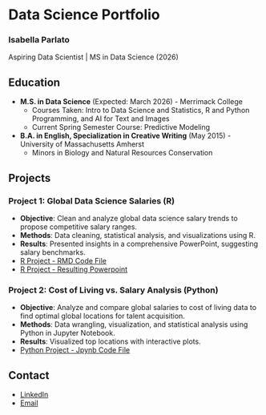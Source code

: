 # Data Science Portfolio
### Isabella Parlato
Aspiring Data Scientist | MS in Data Science (2026)

## Education
- **M.S. in Data Science** (Expected: March 2026) - Merrimack College
  - Courses Taken: Intro to Data Science and Statistics, R and Python Programming, and AI for Text and Images
  - Current Spring Semester Course: Predictive Modeling
- **B.A. in English, Specialization in Creative Writing** (May 2015) - University of Massachusetts Amherst
  - Minors in Biology and Natural Resources Conservation

## Projects
### Project 1: Global Data Science Salaries (R)
- **Objective**: Clean and analyze global data science salary trends to propose competitive salary ranges.
- **Methods**: Data cleaning, statistical analysis, and visualizations using R.
- **Results**: Presented insights in a comprehensive PowerPoint, suggesting salary benchmarks.
- [R Project - RMD Code File](https://github.com/ParlatoI/portfolio/blob/main/project1_R/isabellaparlato.module05RProject.Rmd)
- [R Project - Resulting Powerpoint](https://github.com/ParlatoI/portfolio/blob/main/project1_R/isabellaparlato.rproject.dse5002.pptx)

### Project 2: Cost of Living vs. Salary Analysis (Python)
- **Objective**: Analyze and compare global salaries to cost of living data to find optimal global locations for talent acquisition.
- **Methods**: Data wrangling, visualization, and statistical analysis using Python in Jupyter Notebook.
- **Results**: Visualized top locations with interactive plots.
- [Python Project - Jpynb Code File](https://github.com/ParlatoI/portfolio/blob/main/Project2_Python/isabellaparlato.module08PythonProject.ipynb)

## Contact
- [LinkedIn](https://www.linkedin.com/in/isabellaparlato)
- [Email](parlatoi@merrimack.edu)
